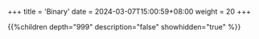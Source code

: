 +++
title = 'Binary'
date = 2024-03-07T15:00:59+08:00
weight = 20
+++

{{%children depth="999" description="false" showhidden="true" %}}